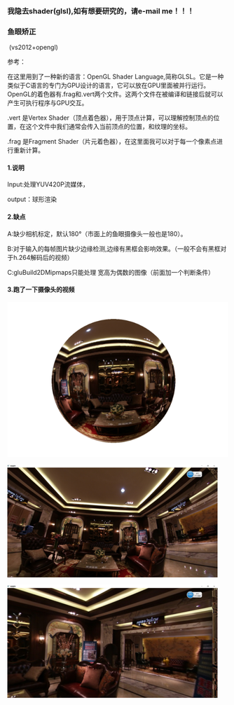 ### 我隐去shader(glsl),如有想要研究的，请e-mail me！！！





  ###                                                  鱼眼矫正



​                                                                         (vs2012+opengl)

参考：

[雷霄骅OPENGL博客]: http://blog.csdn.net/leixiaohua1020/article/details/40379845

在这里用到了一种新的语言：OpenGL Shader Language,简称GLSL。它是一种类似于C语言的专门为GPU设计的语言，它可以放在GPU里面被并行运行。
OpenGL的着色器有.frag和.vert两个文件。这两个文件在被编译和链接后就可以产生可执行程序与GPU交互。

.vert 是Vertex Shader（顶点着色器），用于顶点计算，可以理解控制顶点的位置，在这个文件中我们通常会传入当前顶点的位置，和纹理的坐标。

.frag 是Fragment Shader（片元着色器），在这里面我可以对于每一个像素点进行重新计算。

#### 1.说明

Input:处理YUV420P流媒体，

output：球形渲染







#### 2.缺点

A:缺少相机标定，默认180°（市面上的鱼眼摄像头一般也是180）。

B:对于输入的每帧图片缺少边缘检测,边缘有黑框会影响效果。（一般不会有黑框对于h.264解码后的视频）

C:gluBuild2DMipmaps只能处理 宽高为偶数的图像（前面加一个判断条件）

#### 3.跑了一下摄像头的视频

![](./img/1.png)



![](./img/2.png)

![](./img/3.png)
